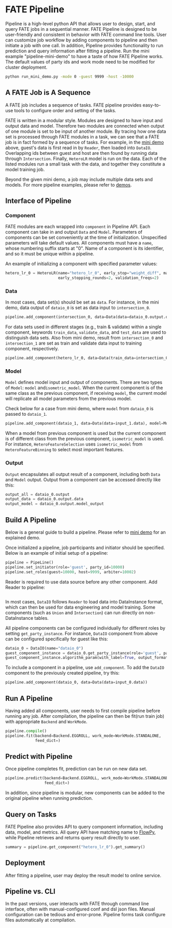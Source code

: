 # FATE Pipeline

Pipeline is a high-level python API that allows user to design, start, and query FATE jobs in a sequential manner. 
FATE Pipeline is designed to be user-friendly and consistent in behavior with FATE command line tools. 
User can customize job workflow by adding components to pipeline and then initiate a job with one call. 
In addition, Pipeline provides functionality to run prediction and query information after fitting a pipeline.
Run the mini example "pipeline-mini-demo" to have a taste of how FATE Pipeline works. 
The default values of party ids and work mode need to be modified for cluster deployment.

```bash
python run_mini_demo.py -mode 0 -guest 9999 -host -10000
```

## A FATE Job is A Sequence

A FATE job includes a sequence of tasks. FATE pipeline provides easy-to-use tools to configure order and setting of the tasks. 

FATE is written in a modular style. Modules are designed to have input and output data and model. 
Therefore two modules are connected when output of one module is set to be input of another module. 
By tracing how one data set is processed through FATE modules in a task, we can see that a FATE job is in fact formed by a sequence of tasks. 
For example, in the [mini demo](./pipeline-mini-demo.py) above, guest's data is first read in by `Reader`, then loaded into `DataIO`. 
Overlapping ids between guest and host are then found by running data through `Intersection`. Finally, `HeteroLR` model is run on the data. 
Each of the listed modules run a small task with the data, and together they constitute a model training job.

Beyond the given mini demo, a job may include multiple data sets and models. For more pipeline examples, please refer to [demos](./demo/).


## Interface of Pipeline

### Component
FATE modules are each wrapped into `component` in Pipeline API. Each component can take in and output `Data` and `Model`. 
Parameters of components can be set conveniently at the time of initialization. Unspecified parameters will take default values. 
All components must have a `name`, whose numbering suffix starts at "0". 
Name of a component is its identifier, and so it must be unique within a pipeline.

An example of initializing a component with specified parameter values:
```python
hetero_lr_0 = HeteroLR(name="hetero_lr_0", early_stop="weight_diff", max_iter=10,
                       early_stopping_rounds=2, validation_freqs=2)
```

### Data 
In most cases, data set(s) should be set as `data`. 
For instance, in the mini demo, data output of `dataio_0` is set as data input to `intersection_0`.

```python
pipeline.add_component(intersection_0, data=Data(data=dataio_0.output.data))
```

For data sets used in different stages (e.g., train & validate) within a single component, 
keywords `train_data`, `validate_data`, and `test_data` are used to distinguish data sets.
Also from mini demo, result from `intersection_0` and `intersection_1` are set as train and validate data input to training component, respectively.

```python
pipeline.add_component(hetero_lr_0, data=Data(train_data=intersection_0.output.data, validate_data=intersection_1.output.data))
```
    
### Model
`Model` defines model input and output of components. There are two types of `Model`: `model` and`isometric_model`.
When the current component is of the same class as the previous component, if receiving `model`,
the current model will replicate all model parameters from the previous model.

Check below for a case from mini demo, where `model` from `dataio_0` is passed to `dataio_1`.

```python
pipeline.add_component(dataio_1, data=Data(data=input_1.data), model=Model(dataio_0.output.model_output))
```

When a model from previous component is used but the current component is of different class from the previous component, `isometric_model` is used.
For instance, `HeteroFeatureSelection` uses `isometric_model` from `HeteroFeatureBinning` to select most important features. 


### Output
`Output` encapsulates all output result of a component, including both `Data` and `Model` output. 
Output from a component can be accessed directly like this:

```python
output_all = dataio_0.output
output_data = dataio_0.output.data
output_model = dataio_0.output.model_output
```

## Build A Pipeline

Below is a general guide to build a pipeline. Please refer to [mini demo](pipeline-mini-demo.py) for an explained demo.

Once initialized a pipeline, job participants and initiator should be specified.
Below is an example of initial setup of a pipeline:

```python
pipeline = PipeLine()
pipeline.set_initiator(role='guest', party_id=10000)
pipeline.set_roles(guest=10000, host=9999, arbiter=10002)
```

Reader is required to use data source before any other component. 
Add Reader to pipeline:

```python

```

In most cases, `DataIO` follows `Reader` to load data into DataInstance format,
which can then be used for data engineering and model training. 
Some components (such as `Union` and `Intersection`) can run directly on non-DataInstance tables.

All pipeline components can be configured individually for different roles by setting `get_party_instance`. 
For instance, `DataIO` component from above can be configured specifically for guest like this:

```python
dataio_0 = DataIO(name="dataio_0")
guest_component_instance = dataio_0.get_party_instance(role='guest', party_id=10000)
guest_component_instance.algorithm_param(with_label=True, output_format="dense")
```

To include a component in a pipeline, use `add_component`. 
To add the `DataIO` component to the previously created pipeline, try this:

```python
pipeline.add_component(dataio_0, data=Data(data=input_0.data))
```

## Run A Pipeline

Having added all components, user needs to first compile pipeline before running any job. 
After compilation, the pipeline can then be fit(run train job) with appropriate `Backend` and `WorkMode`.

```python
pipeline.compile()
pipeline.fit(backend=Backend.EGGROLL, work_mode=WorkMode.STANDALONE,
             feed_dict=)
```

## Predict with Pipeline

Once pipeline completes fit, prediction can be run on new data set. 
```python
pipeline.predict(backend=Backend.EGGROLL, work_mode=WorkMode.STANDALONE,
                 feed_dict=)
```

In addition, since pipeline is modular, new components can be added to the original pipeline when running prediction. 

## Query on Tasks

FATE Pipeline also provides API to query component information, including data, model, and metrics.
All query API have matching name to [FlowPy](../fate_flow/doc), while Pipeline retrieves and returns query result directly to user. 

```python
summary = pipeline.get_component("hetero_lr_0").get_summary()
```

## Deployment 

After fitting a pipeline, user may deploy the result model to online service. 

## Pipeline vs. CLI 

In the past versions, user interacts with FATE through command line interface, often with manual-configured conf and dsl json files.
Manual configuration can be tedious and error-prone. Pipeline forms task configure files automatically at compilation. 
